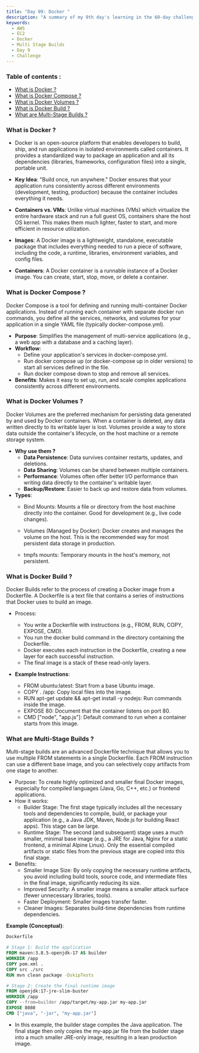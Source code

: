 ```yaml
---
title: "Day 09: Docker "
description: "A summary of my 9th day's learning in the 60-day challenge, covering basic cloud concepts , storage and an overview of docker and multi stage builds."
keywords:
  - AWS
  - EC2
  - Docker
  - Multi Stage Builds
  - Day 9
  - Challenge
---
```


### Table of contents :
- [What is Docker ?](#what-is-docker-)
- [What is Docker Compose ?](#what-is-docker-compose-)
- [What is Docker Volumes ?](#what-is-docker-volumes-)
- [What is Docker Build ?](#what-is-docker-build-)
- [What are Multi-Stage Builds ?](#what-are-multi-stage-builds-)



### What is Docker ?
- Docker is an open-source platform that enables developers to build, ship, and run applications in isolated environments called containers. It provides a standardized way to package an application and all its dependencies (libraries, frameworks, configuration files) into a single, portable unit.

- **Key Idea**: "Build once, run anywhere." Docker ensures that your application runs consistently across different environments (development, testing, production) because the container includes everything it needs.
- **Containers vs. VMs**: Unlike virtual machines (VMs) which virtualize the entire hardware stack and run a full guest OS, containers share the host OS kernel. This makes them much lighter, faster to start, and more efficient in resource utilization.

- **Images**: A Docker image is a lightweight, standalone, executable package that includes everything needed to run a piece of software, including the code, a runtime, libraries, environment variables, and config files.
- **Containers**: A Docker container is a runnable instance of a Docker image. You can create, start, stop, move, or delete a container.

### What is Docker Compose ?
Docker Compose is a tool for defining and running multi-container Docker applications. Instead of running each container with separate docker run commands, you define all the services, networks, and volumes for your application in a single YAML file (typically docker-compose.yml).


- **Purpose**: Simplifies the management of multi-service applications (e.g., a web app with a database and a caching layer).
- **Workflow**:
    - Define your application's services in docker-compose.yml.
    - Run docker compose up (or docker-compose up in older versions) to start all services defined in the file.
    - Run docker compose down to stop and remove all services.
- **Benefits**: Makes it easy to set up, run, and scale complex applications consistently across different environments.

### What is Docker Volumes ?
Docker Volumes are the preferred mechanism for persisting data generated by and used by Docker containers. When a container is deleted, any data written directly to its writable layer is lost. Volumes provide a way to store data outside the container's lifecycle, on the host machine or a remote storage system.


- **Why use them ?**
    - **Data Persistence**: Data survives container restarts, updates, and deletions.
    - **Data Sharing**: Volumes can be shared between multiple containers.
    - **Performance**: Volumes often offer better I/O performance than writing data directly to the container's writable layer.
    - **Backup/Restore**: Easier to back up and restore data from volumes.
- **Types**:
     - Bind Mounts: Mounts a file or directory from the host machine directly into the container. Good for development (e.g., live code changes).

     - Volumes (Managed by Docker): Docker creates and manages the volume on the host. This is the recommended way for most persistent data storage in production.
     - tmpfs mounts: Temporary mounts in the host's memory, not persistent.

### What is Docker Build ?
Docker Builds refer to the process of creating a Docker image from a Dockerfile. A Dockerfile is a text file that contains a series of instructions that Docker uses to build an image.


- Process:
   - You write a Dockerfile with instructions (e.g., FROM, RUN, COPY, EXPOSE, CMD).
   - You run the docker build command in the directory containing the Dockerfile.
   - Docker executes each instruction in the Dockerfile, creating a new layer for each successful instruction.
   - The final image is a stack of these read-only layers.

- **Example Instructions**:
   - FROM ubuntu:latest: Start from a base Ubuntu image.
   - COPY . /app: Copy local files into the image.
   - RUN apt-get update && apt-get install -y nodejs: Run commands inside the image.
   - EXPOSE 80: Document that the container listens on port 80.
   - CMD ["node", "app.js"]: Default command to run when a container starts from this image.


### What are Multi-Stage Builds ?
Multi-stage builds are an advanced Dockerfile technique that allows you to use multiple FROM statements in a single Dockerfile. Each FROM instruction can use a different base image, and you can selectively copy artifacts from one stage to another.


- Purpose: To create highly optimized and smaller final Docker images, especially for compiled languages (Java, Go, C++, etc.) or frontend applications.
- How it works:
    - Builder Stage: The first stage typically includes all the necessary tools and dependencies to compile, build, or package your application (e.g., a Java JDK, Maven, Node.js for building React apps). This stage can be large.
    - Runtime Stage: The second (and subsequent) stage uses a much smaller, minimal base image (e.g., a JRE for Java, Nginx for a static frontend, a minimal Alpine Linux). Only the essential compiled artifacts or static files from the previous stage are copied into this final stage.
- Benefits:
    - Smaller Image Size: By only copying the necessary runtime artifacts, you avoid including build tools, source code, and intermediate files in the final image, significantly reducing its size.
    - Improved Security: A smaller image means a smaller attack surface (fewer unnecessary libraries, tools).
    - Faster Deployment: Smaller images transfer faster.
    - Cleaner Images: Separates build-time dependencies from runtime dependencies.

**Example (Conceptual)**:

```dockerfile
Dockerfile

# Stage 1: Build the application
FROM maven:3.8.5-openjdk-17 AS builder
WORKDIR /app
COPY pom.xml .
COPY src ./src
RUN mvn clean package -DskipTests

# Stage 2: Create the final runtime image
FROM openjdk:17-jre-slim-buster
WORKDIR /app
COPY --from=builder /app/target/my-app.jar my-app.jar
EXPOSE 8080
CMD ["java", "-jar", "my-app.jar"]

```
- In this example, the builder stage compiles the Java application. The final stage then only copies the my-app.jar file from the builder stage into a much smaller JRE-only image, resulting in a lean production image.
